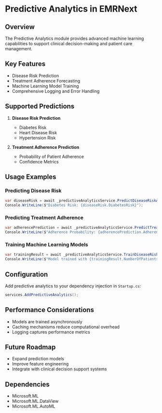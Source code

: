# Predictive Analytics in EMRNext

## Overview
The Predictive Analytics module provides advanced machine learning capabilities to support clinical decision-making and patient care management.

## Key Features
- Disease Risk Prediction
- Treatment Adherence Forecasting
- Machine Learning Model Training
- Comprehensive Logging and Error Handling

## Supported Predictions
1. **Disease Risk Prediction**
   - Diabetes Risk
   - Heart Disease Risk
   - Hypertension Risk

2. **Treatment Adherence Prediction**
   - Probability of Patient Adherence
   - Confidence Metrics

## Usage Examples

### Predicting Disease Risk
```csharp
var diseaseRisk = await _predictiveAnalyticsService.PredictDiseaseRiskAsync(patientId);
Console.WriteLine($"Diabetes Risk: {diseaseRisk.DiabetesRisk}");
```

### Predicting Treatment Adherence
```csharp
var adherencePrediction = await _predictiveAnalyticsService.PredictTreatmentAdherenceAsync(patientId);
Console.WriteLine($"Adherence Probability: {adherencePrediction.AdherenceProbability}");
```

### Training Machine Learning Models
```csharp
var trainingResult = await _predictiveAnalyticsService.TrainDiseaseRiskModelAsync();
Console.WriteLine($"Model trained with {trainingResult.NumberOfPatients} patients");
```

## Configuration
Add predictive analytics to your dependency injection in `Startup.cs`:
```csharp
services.AddPredictiveAnalytics();
```

## Performance Considerations
- Models are trained asynchronously
- Caching mechanisms reduce computational overhead
- Logging captures performance metrics

## Future Roadmap
- Expand prediction models
- Improve feature engineering
- Integrate with clinical decision support systems

## Dependencies
- Microsoft.ML
- Microsoft.ML.DataView
- Microsoft.ML.AutoML
